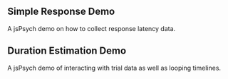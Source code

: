 ## Simple Response Demo
A jsPsych demo on how to collect response latency data.

## Duration Estimation Demo
A jsPsych demo of interacting with trial data as well as looping timelines.